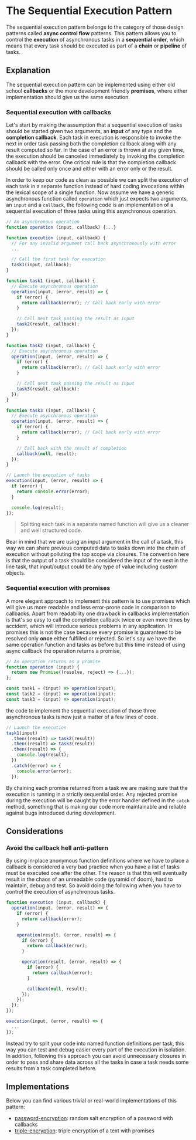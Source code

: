 # The Sequential Execution Pattern #

The sequential execution pattern belongs to the category of those design patterns called **async control flow** patterns. This pattern allows you to control the **execution** of asynchronous tasks in a **sequential order**, which means that every task should be executed as part of a **chain** or **pipeline** of tasks.

## Explanation ##

The sequential execution pattern can be implemented using either old school **callbacks** or the more development friendly **promises**, where either implementation should give us the same execution.

### Sequential execution with callbacks ###

Let's start by making the assumption that a sequential execution of tasks should be started given two arguments, an **input** of any type and the **completion callback**. Each task in execution is responsible to invoke the next in order task passing both the completion callback along with any result computed so far. In the case of an error is thrown at any given time, the execution should be canceled immediately by invoking the completion callback with the error. One critical rule is that the completion callback should be called only once and either with an error only or the result.

In order to keep our code as clean as possible we can split the execution of each task in a separate function instead of hard coding invocations within the lexical scope of a single function. Now assume we have a generic asynchronous function called `operation` which just expects two arguments, an `input` and a `callback`, the following code is an implementation of a sequential execution of three tasks using this asynchronous operation.

```javascript
// An asynchronous operation
function operation (input, callback) {...}

function execution (input, callback) {
  // For any invalid argument call back asynchronously with error
  ...

  // Call the first task for execution
  task1(input, callback);
}

function task1 (input, callback) {
  // Execute asynchronous operation
  operation(input, (error, result) => {
    if (error) {
      return callback(error); // Call back early with error
    }

    // Call next task passing the result as input
    task2(result, callback);
  });
}

function task2 (input, callback) {
  // Execute asynchronous operation
  operation(input, (error, result) => {
    if (error) {
      return callback(error); // Call back early with error
    }

    // Call next task passing the result as input
    task3(result, callback);
  });
}

function task3 (input, callback) {
  // Execute asynchronous operation
  operation(input, (error, result) => {
    if (error) {
      return callback(error); // Call back early with error
    }

    // Call back with the result of completion
    callback(null, result);
  });
}

// Launch the execution of tasks
execution(input, (error, result) => {
  if (error) {
    return console.error(error);
  }

  console.log(result);
});
```

> Splitting each task in a separate named function will give us a cleaner and well structured code.

Bear in mind that we are using an input argument in the call of a task, this way we can share previous computed data to tasks down into the chain of execution without polluting the top scope via closures. The convention here is that the output of a task should be considered the input of the next in the line task, that input/output could be any type of value including custom objects.

### Sequential execution with promises ###

A more elegant approach to implement this pattern is to use promises which will give us more readable and less error-prone code in comparison to callbacks. Apart from readability one drawback in callbacks implementation is that's so easy to call the completion callback twice or even more times by accident, which will introduce serious problems in any application. In promises this is not the case because every promise is guaranteed to be resolved only **once** either fulfilled or rejected. So let's say we have the same operation function and tasks as before but this time instead of using async callback the operation returns a promise,

```javascript
// An operation returns as a promise
function operation (input) {
  return new Promise((resolve, reject) => {...});
};

const task1 = (input) => operation(input);
const task2 = (input) => operation(input);
const task3 = (input) => operation(input);
```

the code to implement the sequential execution of those three asynchronous tasks is now just a matter of a few lines of code.

```javascript
// Launch the execution
task1(input)
  .then((result) => task2(result))
  .then((result) => task3(result))
  .then((result) => {
    console.log(result);
  })
  .catch((error) => {
    console.error(error);
  });
```

By chaining each promise returned from a task we are making sure that the execution is running in a strictly sequential order. Any rejected promise during the execution will be caught by the error handler defined in the `catch` method, something that is making our code more maintainable and reliable against bugs introduced during development.

## Considerations ##

### Avoid the callback hell anti-pattern ###

By using in-place anonymous function definitions where we have to place a callback is considered a very bad practice when you have a list of tasks must be executed one after the other. The reason is that this will eventually result in the chaos of an unreadable code (pyramid of doom), hard to maintain, debug and test. So avoid doing the following when you have to control the execution of asynchronous tasks.

```javascript
function execution (input, callback) {
  operation(input, (error, result) => {
    if (error) {
      return callback(error);
    }

    operation(result, (error, result) => {
      if (error) {
        return callback(error);
      }

      operation(result, (error, result) => {
        if (error) {
          return callback(error);
        }

        callback(null, result);
      });
    });
  });
});

execution(input, (error, result) => {
  ...
});
```

Instead try to split your code into named function definitions per task, this way you can test and debug easier every part of the execution in isolation. In addition, following this approach you can avoid unnecessary closures in order to pass and share data across all the tasks in case a task needs some results from a task completed before.

## Implementations ##

Below you can find various trivial or real-world implementations of this pattern:

* [password-encryption](password-encryption.js): random salt encryption of a password with callbacks
* [triple-encryption](triple-encryption.js): triple encryption of a text with promises
